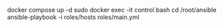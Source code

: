 docker compose up -d
sudo docker exec -it control bash
cd /root/ansible
ansible-playbook -i roles/hosts roles/main.yml